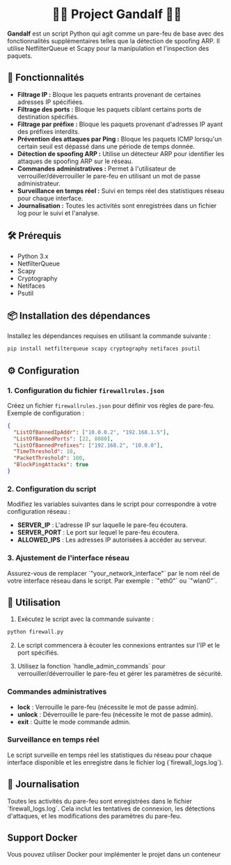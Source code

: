 <h1 align="center">🧙‍♂️ Project Gandalf 🧙‍♂️</h1>

**Gandalf** est un script Python qui agit comme un pare-feu de base avec des fonctionnalités supplémentaires telles que la détection de spoofing ARP. Il utilise NetfilterQueue et Scapy pour la manipulation et l'inspection des paquets.

## 🚀 Fonctionnalités

- **Filtrage IP :** Bloque les paquets entrants provenant de certaines adresses IP spécifiées.
- **Filtrage des ports :** Bloque les paquets ciblant certains ports de destination spécifiés.
- **Filtrage par préfixe :** Bloque les paquets provenant d'adresses IP ayant des préfixes interdits.
- **Prévention des attaques par Ping :** Bloque les paquets ICMP lorsqu'un certain seuil est dépassé dans une période de temps donnée.
- **Détection de spoofing ARP :** Utilise un détecteur ARP pour identifier les attaques de spoofing ARP sur le réseau.
- **Commandes administratives :** Permet à l'utilisateur de verrouiller/déverrouiller le pare-feu en utilisant un mot de passe administrateur.
- **Surveillance en temps réel :** Suivi en temps réel des statistiques réseau pour chaque interface.
- **Journalisation :** Toutes les activités sont enregistrées dans un fichier log pour le suivi et l'analyse.

## 🛠 Prérequis

- Python 3.x
- NetfilterQueue
- Scapy
- Cryptography
- Netifaces
- Psutil

## 📦 Installation des dépendances

Installez les dépendances requises en utilisant la commande suivante :

```bash
pip install netfilterqueue scapy cryptography netifaces psutil
```

## ⚙️ Configuration

### 1. Configuration du fichier `firewallrules.json`

Créez un fichier `firewallrules.json` pour définir vos règles de pare-feu. Exemple de configuration :

```json
{
  "ListOfBannedIpAddr": ["10.0.0.2", "192.168.1.5"],
  "ListOfBannedPorts": [22, 8080],
  "ListOfBannedPrefixes": ["192.168.2", "10.0.0"],
  "TimeThreshold": 10,
  "PacketThreshold": 100,
  "BlockPingAttacks": true
}
```

### 2. Configuration du script

Modifiez les variables suivantes dans le script pour correspondre à votre configuration réseau :

- **SERVER_IP** : L'adresse IP sur laquelle le pare-feu écoutera.
- **SERVER_PORT** : Le port sur lequel le pare-feu écoutera.
- **ALLOWED_IPS** : Les adresses IP autorisées à accéder au serveur.

### 3. Ajustement de l'interface réseau

Assurez-vous de remplacer \`"your_network_interface"\` par le nom réel de votre interface réseau dans le script. Par exemple : \`"eth0"\` ou \`"wlan0"\`.

## 🚀 Utilisation

1. Exécutez le script avec la commande suivante :

```bash
python firewall.py
```

2. Le script commencera à écouter les connexions entrantes sur l'IP et le port spécifiés.

3. Utilisez la fonction \`handle_admin_commands\` pour verrouiller/déverrouiller le pare-feu et gérer les paramètres de sécurité.

### Commandes administratives

- **lock** : Verrouille le pare-feu (nécessite le mot de passe admin).
- **unlock** : Déverrouille le pare-feu (nécessite le mot de passe admin).
- **exit** : Quitte le mode commande admin.

### Surveillance en temps réel

Le script surveille en temps réel les statistiques du réseau pour chaque interface disponible et les enregistre dans le fichier log (\`firewall_logs.log\`).

## 📝 Journalisation

Toutes les activités du pare-feu sont enregistrées dans le fichier \`firewall_logs.log\`. Cela inclut les tentatives de connexion, les détections d'attaques, et les modifications des paramètres du pare-feu.

## Support Docker

Vous pouvez utiliser Docker pour implémenter le projet dans un conteneur




